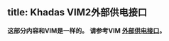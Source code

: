 title: Khadas VIM2外部供电接口
---

**这部分内容和VIM是一样的。**
**请参考VIM [外部供电接口](/zh-cn/vim/ExtraPowerInput.html)。**

